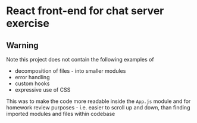 # React front-end for chat server exercise

## Warning

Note this project does not contain the following examples of

- decomposition of files - into smaller modules
- error handling
- custom hooks
- expressive use of CSS

This was to make the code more readable inside the `App.js` module and for homework review purposes - i.e. easier to scroll up and down, than finding imported modules and files within codebase
